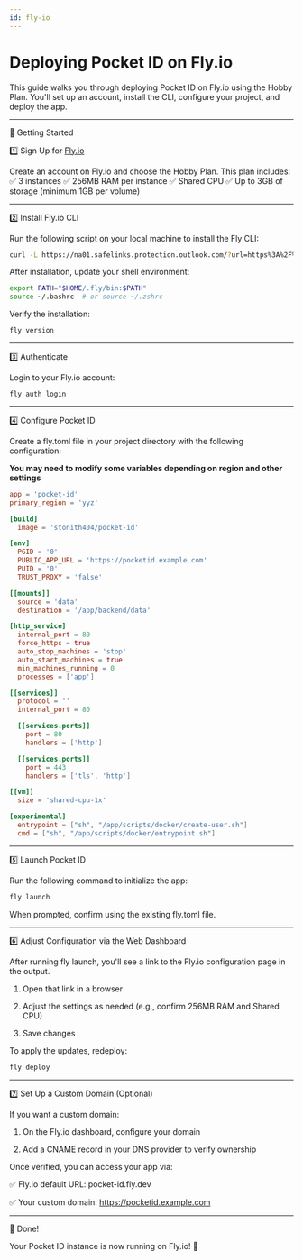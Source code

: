 ```yaml
---
id: fly-io
---
```


# Deploying Pocket ID on Fly.io

This guide walks you through deploying Pocket ID on Fly.io using the Hobby Plan. You'll set up an account, install the CLI, configure your project, and deploy the app.


---

🚀 Getting Started

1️⃣ Sign Up for [Fly.io](https://fly.io/)

Create an account on Fly.io and choose the Hobby Plan. This plan includes:
✅ 3 instances
✅ 256MB RAM per instance
✅ Shared CPU
✅ Up to 3GB of storage (minimum 1GB per volume)


---

2️⃣ Install Fly.io CLI

Run the following script on your local machine to install the Fly CLI:

```bash
curl -L https://na01.safelinks.protection.outlook.com/?url=https%3A%2F%2Ffly.io%2Finstall.sh&data=05%7C02%7C%7C8d0fc5ee609b4c3b2a6908dd40a9d08b%7C84df9e7fe9f640afb435aaaaaaaaaaaa%7C1%7C0%7C638737820269863137%7CUnknown%7CTWFpbGZsb3d8eyJFbXB0eU1hcGkiOnRydWUsIlYiOiIwLjAuMDAwMCIsIlAiOiJXaW4zMiIsIkFOIjoiTWFpbCIsIldUIjoyfQ%3D%3D%7C0%7C%7C%7C&sdata=2vneeC0lDAhVceP5ZWvPFQlMVIPdkzYxbyRN8gj%2Fqus%3D&reserved=0 | sh
```

After installation, update your shell environment:

```bash
export PATH="$HOME/.fly/bin:$PATH"
source ~/.bashrc  # or source ~/.zshrc
```

Verify the installation:

```bash
fly version
```

---

3️⃣ Authenticate

Login to your Fly.io account:

```bash
fly auth login
```

---

4️⃣ Configure Pocket ID

Create a fly.toml file in your project directory with the following configuration:

**You may need to modify some variables depending on region and other settings**

```toml
app = 'pocket-id'
primary_region = 'yyz'

[build]
  image = 'stonith404/pocket-id'

[env]
  PGID = '0'
  PUBLIC_APP_URL = 'https://pocketid.example.com'
  PUID = '0'
  TRUST_PROXY = 'false'

[[mounts]]
  source = 'data'
  destination = '/app/backend/data'

[http_service]
  internal_port = 80
  force_https = true
  auto_stop_machines = 'stop'
  auto_start_machines = true
  min_machines_running = 0
  processes = ['app']

[[services]]
  protocol = ''
  internal_port = 80

  [[services.ports]]
    port = 80
    handlers = ['http']

  [[services.ports]]
    port = 443
    handlers = ['tls', 'http']

[[vm]]
  size = 'shared-cpu-1x'

[experimental]
  entrypoint = ["sh", "/app/scripts/docker/create-user.sh"]
  cmd = ["sh", "/app/scripts/docker/entrypoint.sh"]
```

---

5️⃣ Launch Pocket ID

Run the following command to initialize the app:

```bash
fly launch
```

When prompted, confirm using the existing fly.toml file.


---

6️⃣ Adjust Configuration via the Web Dashboard

After running fly launch, you'll see a link to the Fly.io configuration page in the output.

1. Open that link in a browser


2. Adjust the settings as needed (e.g., confirm 256MB RAM and Shared CPU)


3. Save changes



To apply the updates, redeploy:

```bash
fly deploy
```

---

7️⃣ Set Up a Custom Domain (Optional)

If you want a custom domain:

1. On the Fly.io dashboard, configure your domain


2. Add a CNAME record in your DNS provider to verify ownership



Once verified, you can access your app via:

✅ Fly.io default URL: pocket-id.fly.dev

✅ Your custom domain: https://pocketid.example.com


---

🎉 Done!

Your Pocket ID instance is now running on Fly.io! 🚀